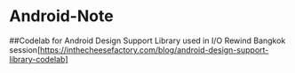 # Android-Note
##Codelab for Android Design Support Library used in I/O Rewind Bangkok session[https://inthecheesefactory.com/blog/android-design-support-library-codelab]
